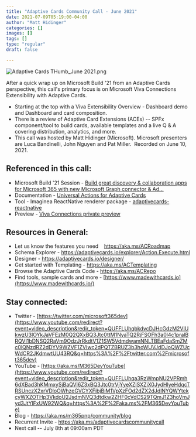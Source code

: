 ```yaml
---
title: "Adaptive Cards Community Call - June 2021"
date: 2021-07-09T05:19:00-04:00
author: "Matt Hidinger"
categories: []
images: []
tags: []
type: "regular"
draft: false

---
```



![Adaptive Cards THumb_June
2021.png](https://techcommunity.microsoft.com/t5/image/serverpage/image-id/294750i29F17FC7FAA65BD8/image-size/large?v=v2&px=999 "Adaptive Cards THumb_June 2021.png")


After a quick wrap up on Microsoft Build '21 from an Adaptive Cards
perspective, this call's primary focus is on Microsoft Viva
Connections Extensibility with Adaptive Cards. 
- Starting at the top
with a Viva Extensibility Overview - Dashboard demo and Dashboard and
card composition.
- There is a review of Adaptive Card Extensions (ACEs)
-- SPFx component/tool to build cards, available templates and a live Q
& A covering distribution, analytics, and more.
- This call was hosted by
Matt Hidinger (Microsoft). Microsoft presenters are Luca Bandinelli,
John Nguyen and Pat Miller.  Recorded on June 10, 2021.


## Referenced in this call:

-   Microsoft Build \'21 Session - [Build great discovery &
    collaboration apps for Microsoft 365 with new Microsoft Graph
    connector &
    Ad\...](https://mybuild.microsoft.com/sessions/337ee14e-a234-4c63-95dd-117dbe05d1bc)
-   Documentation - [Universal Actions for Adaptive
    Cards](https://docs.microsoft.com/en-us/microsoftteams/platform/task-modules-and-cards/cards/universal-actions-for-adaptive-cards/overview?tabs=mobile)
-   Tool - Imaginea ReactNative renderer package -
    [adaptivecards-reactnative](https://www.npmjs.com/package/adaptivecards-reactnative) 
-   Preview - [Viva Connections private
    preview](https://aka.ms/viva/connections/preview/register)


## Resources in General: 

-   Let us know the features you need    <https://aka.ms/ACRoadmap>
-   Schema Explorer
    - <https://adaptivecards.io/explorer/Action.Execute.html>
-   Designer - <https://adaptivecards.io/designer/> 
-   Get started with Templating - <https://aka.ms/ACTemplating>
-   Browse the Adaptive Cards Code - <https://aka.ms/ACRepo>
-   Find tools, sample cards and more
    - [https://www.madewithcards.io](https://www.madewithcards.io/)


## Stay connected:

-   Twitter
    - [https://twitter.com/microsoft365dev](https://www.youtube.com/redirect?event=video_description&redir_token=QUFFLUhqbkdvcDJHcGdzM2VIUkwzU3lOYkJaVFEzM0Q2QXxBQ3Jtc0ttM1NyaTQ2RjFSOFh3a0l4c1pralBRQVI1bDNSQ2RaVm9OdzJrRkdtV1Z1SW5VdmdwamNNLTBEaFdaSmZMc0lQNzdRZ2dDYV9WZVF1ZVIwc2dPQTZBRUZ3b3hoWUVJdDJoQWZUcWdCR2JKdmwtUU43RQ&q=https%3A%2F%2Ftwitter.com%2Fmicrosoft365dev)​
-   YouTube
    - [https://aka.ms/M365DevYouTube](https://www.youtube.com/redirect?event=video_description&redir_token=QUFFLUhqa3RzWmpNU2VPRmh6dXBad3hKMmxySjBaQVl6Z3xBQ3Jtc0trVjYyeXZlSXZiX0JydHlyeHdqcTRSUnczX2xrVDloOWhzeGVCYXFibjBiM1VpXzFOd2dZX2dJdlNYQWYtekcyWXZOTHp3VkdoU2JsdmNVQ3dtdkw2ZHF0cVdCS29TQmJ1Z3hoVmJyd3JtYlFxUW92WQ&q=https%3A%2F%2Faka.ms%2FM365DevYouTube)​
-   Blog - <https://aka.ms/m365pnp/community/blog>
-   Recurrent Invite - <https://aka.ms/adaptivecardscommunitycall>
-   Next call -- July 8th at 09:00am PDT
